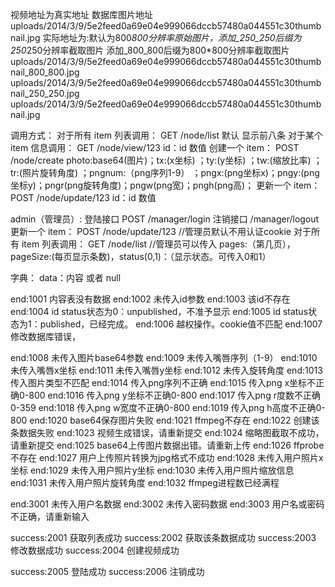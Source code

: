 视频地址为真实地址
数据库图片地址uploads/2014/3/9/5e2feed0a69e04e999066dccb57480a044551c30thumbnail.jpg
实际地址为:默认为800*800分辨率原始图片，添加_250_250后缀为250*250分辨率截取图片 添加_800_800后缀为800*800分辨率截取图片
uploads/2014/3/9/5e2feed0a69e04e999066dccb57480a044551c30thumbnail_800_800.jpg
uploads/2014/3/9/5e2feed0a69e04e999066dccb57480a044551c30thumbnail_250_250.jpg
uploads/2014/3/9/5e2feed0a69e04e999066dccb57480a044551c30thumbnail.jpg


调用方式：
对于所有 item 列表调用： GET /node/list
	默认 显示前八条
对于某个 item 信息调用： GET /node/view/123
	id：id 数值
创建一个 item： POST /node/create
	 photo:base64(图片)；tx:(x坐标) ；ty:(y坐标) ；tw:(缩放比率) ；tr:(照片旋转角度) ；pngnum:（png序列1-9） ；pngx:(png坐标x)；pngy:(png坐标y)；pngr(png旋转角度)；pngw(png宽)；pngh(png高)；
更新一个 item： POST /node/update/123
	id：id 数值

admin（管理员）:
登陆接口 POST /manager/login
注销接口      /manager/logout
更新一个 item： POST /node/update/123  //管理员默认不用认证cookie
对于所有 item 列表调用： GET /node/list //管理员可以传入 
		pages:（第几页），pageSize:(每页显示条数)，status(0,1)：（显示状态。可传入0和1）
	
字典：
data：内容 或者 null

end:1001 内容表没有数据
end:1002 未传入id参数
end:1003 该id不存在
end:1004 id status状态为0：unpublished，不准予显示
end:1005 id status状态为1：published，已经完成。
end:1006 越权操作。cookie值不匹配
end:1007 修改数据库错误，



end:1008 未传入图片base64参数
end:1009 未传入嘴唇序列（1-9）
end:1010 未传入嘴唇x坐标
end:1011 未传入嘴唇y坐标
end:1012 未传入旋转角度
end:1013 传入图片类型不匹配
end:1014 传入png序列不正确
end:1015 传入png x坐标不正确0-800
end:1016 传入png y坐标不正确0-800
end:1017 传入png r度数不正确0-359
end:1018 传入png w宽度不正确0-800
end:1019 传入png h高度不正确0-800
end:1020 base64保存图片失败
end:1021 ffmpeg不存在
end:1022 创建该条数据失败
end:1023 视频生成错误，请重新提交
end:1024 缩略图截取不成功，请重新提交
end:1025 base64上传图片数据出错。请重新上传
end:1026 ffprobe不存在
end:1027 用户上传照片转换为jpg格式不成功
end:1028 未传入用户照片x坐标
end:1029 未传入用户照片y坐标
end:1030 未传入用户照片缩放信息
end:1031 未传入用户照片旋转角度
end:1032 ffmpeg进程数已经满程

end:3001 未传入用户名数据
end:3002 未传入密码数据
end:3003 用户名或密码不正确，请重新输入


success:2001 获取列表成功
success:2002 获取该条数据成功
success:2003 修改数据成功
success:2004 创建视频成功

success:2005 登陆成功
success:2006 注销成功


